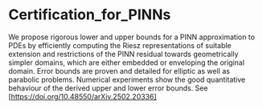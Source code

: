 # Certification_for_PINNs
We propose rigorous lower and upper bounds for a PINN approximation to PDEs by efficiently computing the Riesz representations of suitable extension and restrictions of the PINN residual towards geometrically simpler domains, which are either embedded or enveloping the original domain. Error bounds are proven and detailed for elliptic as well as parabolic problems. Numerical experiments show the good quantitative behaviour of the derived upper and lower error bounds.
See  	
[https://doi.org/10.48550/arXiv.2502.20336]
